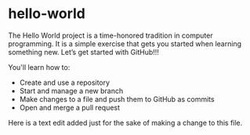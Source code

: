 # hello-world
The Hello World project is a time-honored tradition in computer programming. It is a simple exercise that gets you started when learning something new. Let’s get started with GitHub!!!

You'll learn how to:
  * Create and use a repository
  * Start and manage a new branch
  * Make changes to a file and push them to GitHub as commits
  * Open and merge a pull request

Here is a text edit added just for the sake of making a change to this file.
